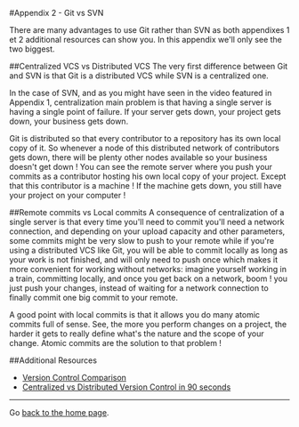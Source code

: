 #Appendix 2 - Git vs SVN

There are many advantages to use Git rather than SVN as both appendixes 1 et 2 additional resources can show you. In this appendix we'll only see the two biggest.

##Centralized VCS vs Distributed VCS
The very first difference between Git and SVN is that Git is a distributed VCS while SVN is a centralized one.

In the case of SVN, and as you might have seen in the video featured in Appendix 1, centralization main problem is that having a single server is having a single point of failure. If your server gets down, your project gets down, your business gets down.

Git is distributed so that every contributor to a repository has its own local copy of it. So whenever a node of this distributed network of contributors gets down, there will be plenty other nodes available so your business doesn't get down !
You can see the remote server where you push your commits as a contributor hosting his own local copy of your project. Except that this contributor is a machine ! If the machine gets down, you still have your project on your computer !

##Remote commits vs Local commits
A consequence of centralization of a single server is that every time you'll need to commit you'll need a network connection, and depending on your upload capacity and other parameters, some commits might be very slow to push to your remote while if you're using a distributed VCS like Git, you will be able to commit locally as long as your work is not finished, and will only need to push once which makes it more convenient for working without networks: imagine yourself working in a train, committing locally, and once you get back on a network, boom ! you just push your changes, instead of waiting for a network connection to finally commit one big commit to your remote.

A good point with local commits is that it allows you do many atomic commits full of sense. See, the more you perform changes on a project, the harder it gets to really define what's the nature and the scope of your change. Atomic commits are the solution to that problem !


##Additional Resources
 - [Version Control Comparison](https://www.youtube.com/watch?v=eDRt9wI15mI)
 - [Centralized vs Distributed Version Control in 90 seconds](https://www.youtube.com/watch?v=_yQlKEq-Ueg)

 ---

 Go [back to the home page](./README.MD).
